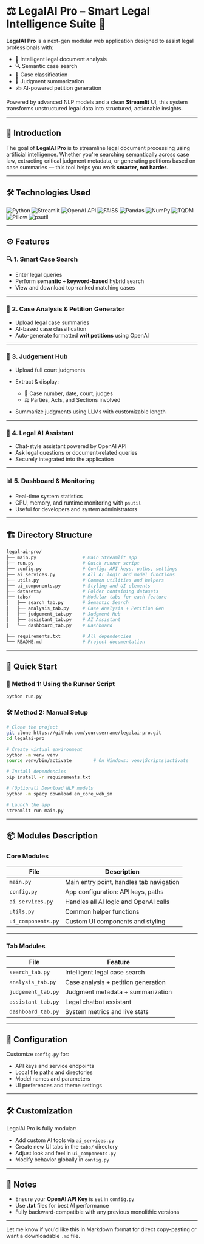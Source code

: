 # ⚖️ LegalAI Pro – Smart Legal Intelligence Suite 🚀

**LegalAI Pro** is a next-gen modular web application designed to assist legal professionals with:

* 🧠 Intelligent legal document analysis
* 🔍 Semantic case search
* 📂 Case classification
* 🧾 Judgment summarization
* ✍️ AI-powered petition generation

Powered by advanced NLP models and a clean **Streamlit** UI, this system transforms unstructured legal data into structured, actionable insights.

---

## 📝 Introduction

The goal of **LegalAI Pro** is to streamline legal document processing using artificial intelligence.
Whether you're searching semantically across case law, extracting critical judgment metadata, or generating petitions based on case summaries — this tool helps you work **smarter, not harder**.

---

## 🛠️ Technologies Used

![Python](https://img.shields.io/badge/python-3670A0?style=for-the-badge\&logo=python\&logoColor=ffdd54)
![Streamlit](https://img.shields.io/static/v1?style=for-the-badge\&message=Streamlit\&color=FF4B4B\&logo=Streamlit\&logoColor=FFFFFF\&label=)
![OpenAI API](https://img.shields.io/badge/OpenAI_API-10a37f?style=for-the-badge\&logo=openai\&logoColor=white)
![FAISS](https://img.shields.io/badge/FAISS-323330?style=for-the-badge\&logoColor=white)
![Pandas](https://img.shields.io/badge/Pandas-150458?style=for-the-badge\&logo=pandas\&logoColor=white)
![NumPy](https://img.shields.io/badge/Numpy-013243?style=for-the-badge\&logo=numpy\&logoColor=white)
![TQDM](https://img.shields.io/badge/TQDM-blue?style=for-the-badge)
![Pillow](https://img.shields.io/badge/Pillow-316192?style=for-the-badge)
![psutil](https://img.shields.io/badge/psutil-FFD43B?style=for-the-badge\&logo=python\&logoColor=black)

---

## ⚙️ Features

### 🔍 1. Smart Case Search

* Enter legal queries
* Perform **semantic + keyword-based** hybrid search
* View and download top-ranked matching cases

---

### 🧠 2. Case Analysis & Petition Generator

* Upload legal case summaries
* AI-based case classification
* Auto-generate formatted **writ petitions** using OpenAI

---

### 🧾 3. Judgement Hub

* Upload full court judgments
* Extract & display:

  * 📌 Case number, date, court, judges
  * ⚖️ Parties, Acts, and Sections involved
* Summarize judgments using LLMs with customizable length

---

### 🤖 4. Legal AI Assistant

* Chat-style assistant powered by OpenAI API
* Ask legal questions or document-related queries
* Securely integrated into the application

---

### 📊 5. Dashboard & Monitoring

* Real-time system statistics
* CPU, memory, and runtime monitoring with `psutil`
* Useful for developers and system administrators

---

## 🏗️ Directory Structure

```bash
legal-ai-pro/
├── main.py                 # Main Streamlit app
├── run.py                  # Quick runner script
├── config.py               # Config: API keys, paths, settings
├── ai_services.py          # All AI logic and model functions
├── utils.py                # Common utilities and helpers
├── ui_components.py        # Styling and UI elements
├── datasets/               # Folder containing datasets
├── tabs/                   # Modular tabs for each feature
│   ├── search_tab.py       # Semantic Search
│   ├── analysis_tab.py     # Case Analysis + Petition Gen
│   ├── judgement_tab.py    # Judgment Hub
│   ├── assistant_tab.py    # AI Assistant
│   └── dashboard_tab.py    # Dashboard

├── requirements.txt        # All dependencies
└── README.md               # Project documentation
```

---

## 🚀 Quick Start

### 🔧 Method 1: Using the Runner Script

```bash
python run.py
```

### 🛠️ Method 2: Manual Setup

```bash
# Clone the project
git clone https://github.com/yourusername/legalai-pro.git
cd legalai-pro

# Create virtual environment
python -m venv venv
source venv/bin/activate        # On Windows: venv\Scripts\activate

# Install dependencies
pip install -r requirements.txt

# (Optional) Download NLP models
python -m spacy download en_core_web_sm

# Launch the app
streamlit run main.py
```

---

## 📦 Modules Description

### Core Modules

| File               | Description                              |
| ------------------ | ---------------------------------------- |
| `main.py`          | Main entry point, handles tab navigation |
| `config.py`        | App configuration: API keys, paths       |
| `ai_services.py`   | Handles all AI logic and OpenAI calls    |
| `utils.py`         | Common helper functions                  |
| `ui_components.py` | Custom UI components and styling         |

---

### Tab Modules

| File               | Feature                             |
| ------------------ | ----------------------------------- |
| `search_tab.py`    | Intelligent legal case search       |
| `analysis_tab.py`  | Case analysis + petition generation |
| `judgement_tab.py` | Judgment metadata + summarization   |
| `assistant_tab.py` | Legal chatbot assistant             |
| `dashboard_tab.py` | System metrics and live stats       |

---

## 🔧 Configuration

Customize `config.py` for:

* API keys and service endpoints
* Local file paths and directories
* Model names and parameters
* UI preferences and theme settings

---

## 🛠️ Customization

LegalAI Pro is fully modular:

* Add custom AI tools via `ai_services.py`
* Create new UI tabs in the `tabs/` directory
* Adjust look and feel in `ui_components.py`
* Modify behavior globally in `config.py`

---

## 📝 Notes

* Ensure your **OpenAI API Key** is set in `config.py`
* Use **.txt** files for best AI performance
* Fully backward-compatible with any previous monolithic versions

---

Let me know if you'd like this in Markdown format for direct copy-pasting or want a downloadable `.md` file.
